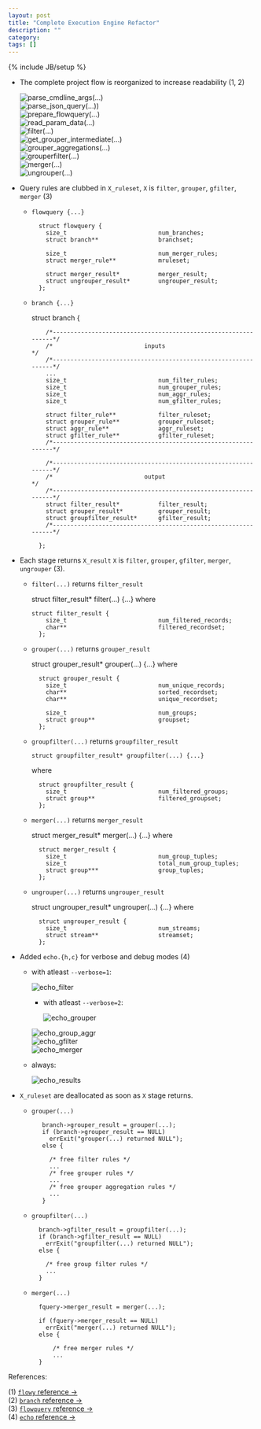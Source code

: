 ```yaml
---
layout: post
title: "Complete Execution Engine Refactor"
description: ""
category: 
tags: []
---
```

{% include JB/setup %}
- The complete project flow is reorganized to increase readability (1, 2)

	![parse_cmdline_args(…)](http://i.imgur.com/bwNbS.png)  
	![parse_json_query(…))](http://i.imgur.com/fGEHp.png)  
	![prepare_flowquery(…)](http://i.imgur.com/o0aNo.png)  
	![read_param_data(…)](http://i.imgur.com/bNZyn.png)  
	![filter(…)](http://i.imgur.com/boMWR.png)  
	![get_grouper_intermediate(…)](http://i.imgur.com/0ajML.png)  
	![grouper_aggregations(…)](http://i.imgur.com/l9wcn.png)  
	![grouperfilter(…)](http://i.imgur.com/nI5EY.png)  
	![merger(…)](http://i.imgur.com/jR86d.png)   
	![ungrouper(…)](http://i.imgur.com/5CTgc.png)  



- Query rules are clubbed in `X_ruleset`, `X` is `filter`, `grouper`,
`gfilter`, `merger` (3)


	- `flowquery {...}`
	
			struct flowquery {  
			  size_t                          num_branches;  
			  struct branch**                 branchset;  
			  			  
			  size_t                          num_merger_rules;  
			  struct merger_rule**            mruleset;
			  
			  struct merger_result*           merger_result; 
			  struct ungrouper_result*        ungrouper_result;
			};	


	- `branch {...}`


        struct branch {
	
			  /*---------------------------------------------------------------*/  
			  /*                          inputs                               */
			  /*---------------------------------------------------------------*/  
			  ...		
			  size_t                          num_filter_rules;
			  size_t                          num_grouper_rules;
			  size_t                          num_aggr_rules;
			  size_t                          num_gfilter_rules;
			  
			  struct filter_rule**            filter_ruleset;  
			  struct grouper_rule**           grouper_ruleset;
			  struct aggr_rule**              aggr_ruleset;  
			  struct gfilter_rule**           gfilter_ruleset;  
			  /*---------------------------------------------------------------*/  
			
			  /*---------------------------------------------------------------*/  
			  /*                          output                               */
			  /*---------------------------------------------------------------*/  
			  struct filter_result*           filter_result;
			  struct grouper_result*          grouper_result;
			  struct groupfilter_result*      gfilter_result;
			  /*---------------------------------------------------------------*/  

			};

- Each stage returns `X_result` `X` is `filter`, `grouper`, `gfilter`, `merger`, `ungrouper` (3).
  
	- `filter(...)` returns `filter_result`
	
        struct filter_result* filter(...) {...}
	   where  
	   
	      struct filter_result {          
			  size_t                          num_filtered_records;
			  char**                          filtered_recordset;  
			};
			
	- `grouper(...)` returns `grouper_result`
	
        struct grouper_result* grouper(...) {...}
	   where  
	   
			struct grouper_result {
			  size_t                          num_unique_records;  
			  char**                          sorted_recordset;
			  char**                          unique_recordset;
			  
			  size_t                          num_groups;  
			  struct group**                  groupset;
			};		
	
	- `groupfilter(...)` returns `groupfilter_result`
	
	      struct groupfilter_result* groupfilter(...) {...}
	   where  
	   
			struct groupfilter_result {
			  size_t                          num_filtered_groups;  
			  struct group**                  filtered_groupset;
			};
	
	- `merger(...)` returns `merger_result`
	
        struct merger_result* merger(...) {...}
	   where  
	   
			struct merger_result {
			  size_t                          num_group_tuples;  
			  size_t                          total_num_group_tuples;
			  struct group***                 group_tuples;
			};
			
	- `ungrouper(...)` returns `ungrouper_result`	
	
        struct ungrouper_result* ungrouper(...) {...}
	   where  
	   
			struct ungrouper_result {
			  size_t                          num_streams;    
			  struct stream**                 streamset;
			};

- Added `echo.{h,c}` for verbose and debug modes (4)

	- with atleast `--verbose=1`:  

		![echo_filter](http://i.imgur.com/1AGfj.png)  

		- with atleast `--verbose=2`:  
		
			![echo_grouper](http://i.imgur.com/sGZff.png)   

  		
		![echo_group_aggr](http://i.imgur.com/IjdHh.png)  
		![echo_gfilter](http://i.imgur.com/4JqOp.png)  
		![echo_merger](http://i.imgur.com/aKQs0.png)  
		
	- always:  

		![echo_results](http://i.imgur.com/guxpg.png)

- `X_ruleset` are deallocated as soon as `X` stage returns.

	- `grouper(...)`

			 branch->grouper_result = grouper(...); 
			 if (branch->grouper_result == NULL)
			   errExit("grouper(...) returned NULL");
			 else {
			 			    
			   /* free filter rules */
			   ...		
			   /* free grouper rules */
			   ...				    
			   /* free grouper aggregation rules */
			   ...		
			 }  
			 
	- `groupfilter(...)`
	
			branch->gfilter_result = groupfilter(...);
			if (branch->gfilter_result == NULL)
			  errExit("groupfilter(...) returned NULL");
			else {
			   
			  /* free group filter rules */
			  ...
			}
			
	- `merger(...)`
	
			fquery->merger_result = merger(...); 
			  
			if (fquery->merger_result == NULL)
			  errExit("merger(...) returned NULL");
			else {
			    
			    /* free merger rules */	
			    ... 
			}    

References:

(1) [`flowy` reference &rarr;](http://dl.dropbox.com/u/500389/mthesis/docs-engine/html/flowy_8c.html)  
(2) [`branch` reference &rarr;](http://dl.dropbox.com/u/500389/mthesis/docs-engine/html/branch_8c.html)  
(3) [`flowquery` reference &rarr;](http://dl.dropbox.com/u/500389/mthesis/docs-engine/html/structflowquery.html)  
(4) [`echo` reference &rarr;](http://dl.dropbox.com/u/500389/mthesis/docs-engine/html/echo_8h_source.html)
